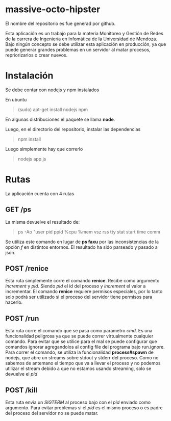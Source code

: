 # massive-octo-hipster
El nombre del repositorio es fue generad por github.

Esta aplicación es un trabajo para la materia Monitoreo y Gestión de Redes de la carrera de Ingeniería en Infomática de la Universidad de Mendoza.
Bajo ningún concepto se debe utilizar esta aplicación en producción, ya que puede generar grandes problemas en un servidor al matar procesos, repriorizarlos o crear nuevos.

# Instalación
Se debe contar con nodejs y npm instalados

En ubuntu

> (sudo) apt-get install nodejs npm

En algunas distribuciones el paquete se llama **node**.

Luego, en el directorio del repositorio, instalar las dependencias

> npm install

Luego simplemente hay que correrlo

> nodejs app.js


# Rutas
La aplicación cuenta con 4 rutas

## GET /ps
La misma devuelve el resultado de:

> ps -Ao "user pid ppid %cpu %mem vsz rss tty stat start time comm

Se utiliza este comando en lugar de **ps faxu** por las inconsistencias de la opción *f* en distintos entornos.
El resultado ha sido parseado y pasado a json.

## POST /renice
Esta ruta simplemente corre el comando **renice**. Recibe como argumento *increment* y *pid*. Siendo *pid* el id del proceso y *increment* el valor a incrementar.
El comando **renice** requiere permisos especiales, por lo tanto solo podrá ser utilizado si el proceso del servidor tiene permisos para hacerlo.

## POST /run
Esta ruta corre el comando que se pasa como parametro *cmd*. Es una funcionalidad peligrosa ya que se puede correr virtualmente cualquier comando.
Para evitar que se utilice para el mal se puede configurar que comandos ignorar agregandolos al config file del programa bajo run.ignore.
Para correr el comando, se utiliza la funcionalidad **process#spawn** de nodejs, que abre un streams sobre stdout y stderr del proceso.
Como no sabemos de antemano el tiempo que va a llevar el proceso y no podemos utilizar el stream debido a que no estamos usando streaming, solo se devuelve el *pid*

## POST /kill
Esta ruta envia un *SIGTERM* al proceso bajo con el *pid* enviado como argumento.
Para evitar problemas si el *pid* es el mismo proceso o es padre del proceso del servidor no se puede matar.
